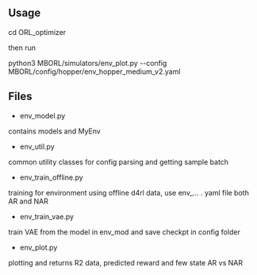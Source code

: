 ## Usage

cd ORL_optimizer 

then run

python3 MBORL/simulators/env_plot.py --config MBORL/config/hopper/env_hopper_medium_v2.yaml

## Files

- env_model.py

contains models and MyEnv

- env_util.py

common utility classes for config parsing and getting sample batch

- env_train_offline.py

training for environment using offline d4rl data, use env_... . yaml file both AR and NAR

- env_train_vae.py

train VAE from the model in env_mod and save checkpt in config folder

- env_plot.py

plotting and returns R2 data, predicted reward and few state AR vs NAR
